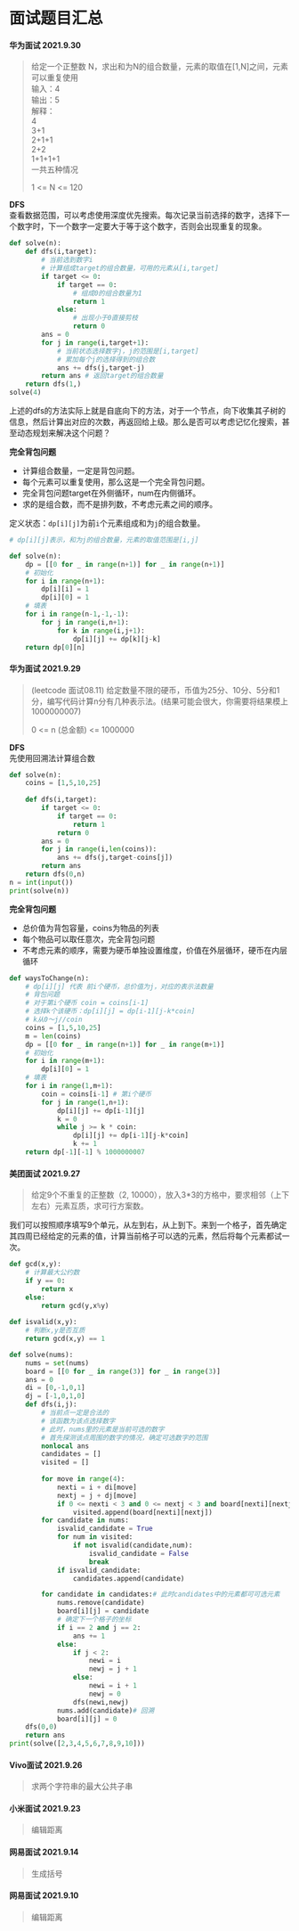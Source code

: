 # 面试题目汇总

#### 华为面试 2021.9.30

> 给定一个正整数 N，求出和为N的组合数量，元素的取值在[1,N]之间，元素可以重复使用  
> 输入：4  
> 输出：5  
> 解释：  
> 4  
> 3+1  
> 2+1+1  
> 2+2  
> 1+1+1+1  
> 一共五种情况  
>  
> 1 <= N  <= 120  

**DFS**  
查看数据范围，可以考虑使用深度优先搜索。每次记录当前选择的数字，选择下一个数字时，下一个数字一定要大于等于这个数字，否则会出现重复的现象。
~~~python
def solve(n):
	def dfs(i,target):
        # 当前选到数字i
        # 计算组成target的组合数量，可用的元素从[i,target]
		if target <= 0:
            if target == 0:
                # 组成0的组合数量为1
                return 1
            else:
                # 出现小于0直接剪枝
                return 0
        ans = 0
        for j in range(i,target+1):
            # 当前状态选择数字j，j的范围是[i,target]
            # 累加每个j的选择得到的组合数
            ans += dfs(j,target-j)
        return ans # 返回target的组合数量
    return dfs(1,)
solve(4)    
~~~

上述的dfs的方法实际上就是自底向下的方法，对于一个节点，向下收集其子树的信息，然后计算出对应的次数，再返回给上级。那么是否可以考虑记忆化搜索，甚至动态规划来解决这个问题？  

**完全背包问题**  
- 计算组合数量，一定是背包问题。
- 每个元素可以重复使用，那么这是一个完全背包问题。
- 完全背包问题target在外侧循环，num在内侧循环。
- 求的是组合数，而不是排列数，不考虑元素之间的顺序。


定义状态：`dp[i][j]`为前`i`个元素组成和为`j`的组合数量。  

~~~python
# dp[i][j]表示，和为j的组合数量，元素的取值范围是[i,j]

def solve(n):
    dp = [[0 for _ in range(n+1)] for _ in range(n+1)]
    # 初始化
    for i in range(n+1):
        dp[i][i] = 1
        dp[i][0] = 1
    # 填表
    for i in range(n-1,-1,-1):
        for j in range(i,n+1):
            for k in range(i,j+1):
                dp[i][j] += dp[k][j-k]
    return dp[0][n]
~~~




#### 华为面试 2021.9.29

> (leetcode 面试08.11) 给定数量不限的硬币，币值为25分、10分、5分和1分，编写代码计算n分有几种表示法。(结果可能会很大，你需要将结果模上1000000007)  
>  
> 0 <= n (总金额) <= 1000000

**DFS**  
先使用回溯法计算组合数

~~~python
def solve(n):
    coins = [1,5,10,25]
    
    def dfs(i,target):
        if target <= 0:
            if target == 0:
                return 1
            return 0
        ans = 0
        for j in range(i,len(coins)):
            ans += dfs(j,target-coins[j])
        return ans
    return dfs(0,n)
n = int(input())    
print(solve(n))
~~~

**完全背包问题**  
- 总价值为背包容量，coins为物品的列表
- 每个物品可以取任意次，完全背包问题
- 不考虑元素的顺序，需要为硬币单独设置维度，价值在外层循环，硬币在内层循环

~~~python
def waysToChange(n):
    # dp[i][j] 代表 前i个硬币，总价值为j，对应的表示法数量
    # 背包问题
    # 对于第i个硬币 coin = coins[i-1]
    # 选择k个该硬币：dp[i][j] = dp[i-1][j-k*coin]
    # k从0～j//coin
    coins = [1,5,10,25]
    m = len(coins)
    dp = [[0 for _ in range(n+1)] for _ in range(m+1)]
    # 初始化
    for i in range(m+1):
        dp[i][0] = 1
    # 填表
    for i in range(1,m+1):
        coin = coins[i-1] # 第i个硬币
        for j in range(1,n+1):
            dp[i][j] += dp[i-1][j]
            k = 0
            while j >= k * coin:
                dp[i][j] += dp[i-1][j-k*coin]
                k += 1
    return dp[-1][-1] % 1000000007
~~~

#### 美团面试 2021.9.27

> 给定9个不重复的正整数（2, 10000），放入3*3的方格中，要求相邻（上下左右）元素互质，求可行方案数。

我们可以按照顺序填写9个单元，从左到右，从上到下。来到一个格子，首先确定其四周已经给定的元素的值，计算当前格子可以选的元素，然后将每个元素都试一次。

~~~python
def gcd(x,y):
    # 计算最大公约数
    if y == 0:
        return x
    else:
        return gcd(y,x%y)
    
def isvalid(x,y):
    # 判断x,y是否互质
    return gcd(x,y) == 1

def solve(nums):
    nums = set(nums)
    board = [[0 for _ in range(3)] for _ in range(3)]
    ans = 0
    di = [0,-1,0,1]
    dj = [-1,0,1,0]
    def dfs(i,j):
        # 当前点一定是合法的
        # 该函数为该点选择数字
        # 此时，nums里的元素是当前可选的数字
        # 首先探测该点周围的数字的情况，确定可选数字的范围
        nonlocal ans
        candidates = []
        visited = []
        
        for move in range(4):
            nexti = i + di[move]
            nextj = j + dj[move]
            if 0 <= nexti < 3 and 0 <= nextj < 3 and board[nexti][nextj] != 0:
                visited.append(board[nexti][nextj])
        for candidate in nums:
            isvalid_candidate = True
            for num in visited:
                if not isvalid(candidate,num):
                    isvalid_candidate = False
                    break
            if isvalid_candidate:
                candidates.append(candidate)

        for candidate in candidates:# 此时candidates中的元素都可可选元素
            nums.remove(candidate)
            board[i][j] = candidate
            # 确定下一个格子的坐标
            if i == 2 and j == 2:
                ans += 1
            else:
                if j < 2:
                    newi = i
                    newj = j + 1
                else:
                    newi = i + 1
                    newj = 0                
                dfs(newi,newj)
            nums.add(candidate)# 回溯
            board[i][j] = 0
    dfs(0,0)
    return ans
print(solve([2,3,4,5,6,7,8,9,10]))
~~~



#### Vivo面试 2021.9.26

> 求两个字符串的最大公共子串



#### 小米面试 2021.9.23

> 编辑距离



#### 网易面试 2021.9.14

> 生成括号



#### 网易面试 2021.9.10

> 编辑距离



